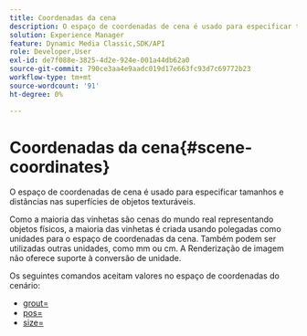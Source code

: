 ```yaml
---
title: Coordenadas da cena
description: O espaço de coordenadas de cena é usado para especificar tamanhos e distâncias nas superfícies de objetos texturáveis.
solution: Experience Manager
feature: Dynamic Media Classic,SDK/API
role: Developer,User
exl-id: de7f088e-3825-4d2e-924e-001a44db62a0
source-git-commit: 790ce3aa4e9aadc019d17e663fc93d7c69772b23
workflow-type: tm+mt
source-wordcount: '91'
ht-degree: 0%

---
```


# Coordenadas da cena{#scene-coordinates}

O espaço de coordenadas de cena é usado para especificar tamanhos e distâncias nas superfícies de objetos texturáveis.

Como a maioria das vinhetas são cenas do mundo real representando objetos físicos, a maioria das vinhetas é criada usando polegadas como unidades para o espaço de coordenadas da cena. Também podem ser utilizadas outras unidades, como mm ou cm. A Renderização de imagem não oferece suporte à conversão de unidade.

Os seguintes comandos aceitam valores no espaço de coordenadas do cenário:

* [grout=](../../../../../../ir-api/http-protocol/image-rendering-api-ref/c-ir-http-protocol-ref/c-ir-http-protocol-command-reference/r-ir-grout.md#reference-73651cbbbc344adba2626ef950d3672a)
* [pos=](../../../../../../ir-api/http-protocol/image-rendering-api-ref/c-ir-http-protocol-ref/c-ir-http-protocol-command-reference/r-ir-pos.md#reference-22c10904a0ce4c8bb41c2c78104221b8)
* [size=](../../../../../../ir-api/http-protocol/image-rendering-api-ref/c-ir-http-protocol-ref/c-ir-http-protocol-command-reference/r-ir-http-size.md#reference-1220d6fbcde4479aba91de7adacdc988)
